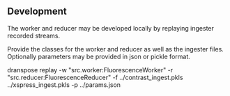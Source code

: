 ## Development

The worker and reducer may be developed locally by replaying ingester recorded streams.

Provide the classes for the worker and reducer as well as the ingester files.
Optionally parameters may be provided in json or pickle format.

   dranspose replay -w "src.worker:FluorescenceWorker" -r "src.reducer:FluorescenceReducer" -f ../contrast_ingest.pkls ../xspress_ingest.pkls -p ../params.json